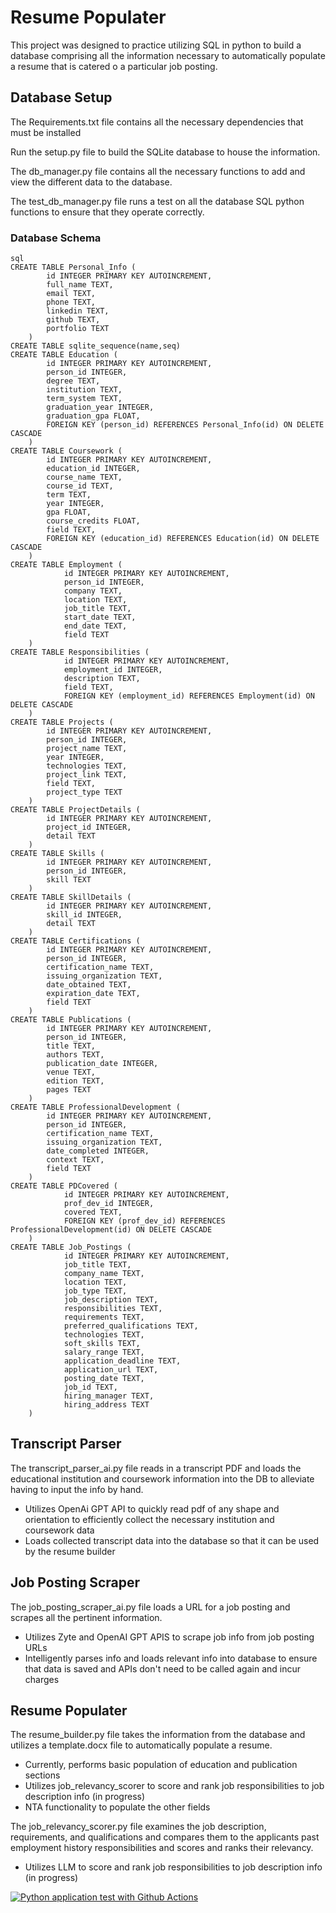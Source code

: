 # Resume Populater
This project was designed to practice utilizing SQL in python to build a database comprising all the information necessary to automatically populate a resume that is catered o a particular job posting.

## Database Setup
The Requirements.txt file contains all the necessary dependencies that must be installed

Run the setup.py file to build the SQLite database to house the information.

The db_manager.py file contains all the necessary functions to add and view the different data to the database. 

The test_db_manager.py file runs a test on all the database SQL python functions to ensure that they operate correctly.

### Database Schema
```
sql
CREATE TABLE Personal_Info (
        id INTEGER PRIMARY KEY AUTOINCREMENT,
        full_name TEXT,
        email TEXT,
        phone TEXT,
        linkedin TEXT,
        github TEXT,
        portfolio TEXT
    )
CREATE TABLE sqlite_sequence(name,seq)
CREATE TABLE Education (
        id INTEGER PRIMARY KEY AUTOINCREMENT,
        person_id INTEGER,
        degree TEXT,
        institution TEXT,
        term_system TEXT,
        graduation_year INTEGER,
        graduation_gpa FLOAT,
        FOREIGN KEY (person_id) REFERENCES Personal_Info(id) ON DELETE CASCADE
    )
CREATE TABLE Coursework (
        id INTEGER PRIMARY KEY AUTOINCREMENT,
        education_id INTEGER,
        course_name TEXT,
        course_id TEXT,
        term TEXT,
        year INTEGER,
        gpa FLOAT,
        course_credits FLOAT,
        field TEXT,
        FOREIGN KEY (education_id) REFERENCES Education(id) ON DELETE CASCADE
    )
CREATE TABLE Employment (
            id INTEGER PRIMARY KEY AUTOINCREMENT,
            person_id INTEGER,
            company TEXT,
            location TEXT,
            job_title TEXT,
            start_date TEXT,
            end_date TEXT,
            field TEXT
    )
CREATE TABLE Responsibilities (
            id INTEGER PRIMARY KEY AUTOINCREMENT,
            employment_id INTEGER,
            description TEXT,
            field TEXT,
            FOREIGN KEY (employment_id) REFERENCES Employment(id) ON DELETE CASCADE
    )
CREATE TABLE Projects (
        id INTEGER PRIMARY KEY AUTOINCREMENT,
        person_id INTEGER,
        project_name TEXT,
        year INTEGER,
        technologies TEXT,
        project_link TEXT,
        field TEXT,
        project_type TEXT
    )
CREATE TABLE ProjectDetails (
        id INTEGER PRIMARY KEY AUTOINCREMENT,
        project_id INTEGER,
        detail TEXT
    )
CREATE TABLE Skills (
        id INTEGER PRIMARY KEY AUTOINCREMENT,
        person_id INTEGER,
        skill TEXT
    )
CREATE TABLE SkillDetails (
        id INTEGER PRIMARY KEY AUTOINCREMENT,
        skill_id INTEGER,
        detail TEXT
    )
CREATE TABLE Certifications (
        id INTEGER PRIMARY KEY AUTOINCREMENT,
        person_id INTEGER,
        certification_name TEXT,
        issuing_organization TEXT,
        date_obtained TEXT,
        expiration_date TEXT,
        field TEXT
    )
CREATE TABLE Publications (
        id INTEGER PRIMARY KEY AUTOINCREMENT,
        person_id INTEGER,
        title TEXT,
        authors TEXT,
        publication_date INTEGER,
        venue TEXT,
        edition TEXT,
        pages TEXT
    )
CREATE TABLE ProfessionalDevelopment (
        id INTEGER PRIMARY KEY AUTOINCREMENT,
        person_id INTEGER,
        certification_name TEXT,
        issuing_organization TEXT,
        date_completed INTEGER,
        context TEXT,
        field TEXT
    )
CREATE TABLE PDCovered (
            id INTEGER PRIMARY KEY AUTOINCREMENT,
            prof_dev_id INTEGER,
            covered TEXT,
            FOREIGN KEY (prof_dev_id) REFERENCES ProfessionalDevelopment(id) ON DELETE CASCADE
    )
CREATE TABLE Job_Postings (
            id INTEGER PRIMARY KEY AUTOINCREMENT,
            job_title TEXT,
            company_name TEXT,
            location TEXT,
            job_type TEXT,
            job_description TEXT,
            responsibilities TEXT,
            requirements TEXT,
            preferred_qualifications TEXT,
            technologies TEXT,
            soft_skills TEXT,
            salary_range TEXT,
            application_deadline TEXT,
            application_url TEXT,
            posting_date TEXT,
            job_id TEXT,
            hiring_manager TEXT,
            hiring_address TEXT
    )
```

## Transcript Parser
The transcript_parser_ai.py file reads in a transcript PDF and loads the educational institution and coursework information into the DB to alleviate having to input the info by hand.
 * Utilizes OpenAi GPT API to quickly read pdf of any shape and orientation to efficiently collect the necessary institution and coursework data
 * Loads collected transcript data into the database so that it can be used by the resume builder

## Job Posting Scraper
The job_posting_scraper_ai.py file loads a URL for a job posting and scrapes all the pertinent information.
 * Utilizes Zyte and OpenAI GPT APIS to scrape job info from job posting URLs
 * Intelligently parses info and loads relevant info into database to ensure that data is saved and APIs don't need to be called again and incur charges

## Resume Populater
The resume_builder.py file takes the information from the database and utilizes a template.docx file to automatically populate a resume.
 * Currently, performs basic population of education and publication sections
 * Utilizes job_relevancy_scorer to score and rank job responsibilities to job description info (in progress) 
 * NTA functionality to populate the other fields

The job_relevancy_scorer.py file examines the job description, requirements, and qualifications and compares them to the applicants past employment history responsibilities and scores and ranks their relevancy.
 * Utilizes LLM to score and rank job responsibilities to job description info (in progress) 


[![Python application test with Github Actions](https://github.com/deanak1987/ResumePopulator/actions/workflows/makefile.yml/badge.svg)](https://github.com/deanak1987/ResumePopulator/actions/workflows/makefile.yml)
